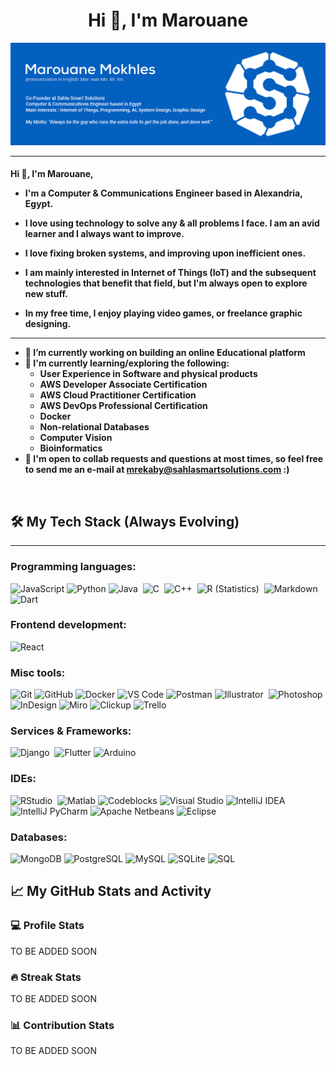 # <h1 align="center">Hi 👋, I'm Marouane</h1>

![Header Image](https://github.com/TheOnlyRou/TheOnlyRou/blob/main/images/Header.jpg?raw=true)

-------------------

<h4 align="left">Hi 👋, I'm Marouane,
  
  - I'm a Computer & Communications Engineer based in Alexandria, Egypt. 
  
  - I love using technology to solve any & all problems I face. I am an avid learner and I always want to improve. 

  - I love fixing broken systems, and improving upon inefficient ones. 

  - I am mainly interested in Internet of Things (IoT) and the subsequent technologies that benefit that field, but I'm always open to explore new stuff.
  
  - In my free time, I enjoy playing video games, or freelance graphic designing.

---


- 🔭 I’m currently working on building an online Educational platform 
- 🌱 I'm currently learning/exploring the following:
  - User Experience in Software and physical products
  - AWS Developer Associate Certification
  - AWS Cloud Practitioner Certification
  - AWS DevOps Professional Certification
  - Docker
  - Non-relational Databases
  - Computer Vision
  - Bioinformatics
- 💬 I'm open to collab requests and questions at most times, so feel free to send me an e-mail at mrekaby@sahlasmartsolutions.com :)

&emsp;

## 🛠️ My Tech Stack (Always Evolving)

-------------------

### Programming languages:
![JavaScript](https://img.shields.io/badge/-JavaScript-000?&logo=JavaScript)
![Python](https://img.shields.io/badge/-Python-000?&logo=Python)
![Java](https://img.shields.io/badge/-Java-05122A?style=flat&logo=data:https://cdn-icons-png.flaticon.com/512/226/226777.png/png;base64&logoColor=FFA518)&nbsp;
![C](https://img.shields.io/badge/-C-05122A?style=flat&logo=C&logoColor=A8B9CC)&nbsp;
![C++](https://img.shields.io/badge/-C++-05122A?style=flat&logo=C%2B%2B&logoColor=00599C)&nbsp;
![R (Statistics)](https://img.shields.io/badge/-R-05122A?style=flat&logo=R&logoColor=276DC3)&nbsp;
![Markdown](https://img.shields.io/badge/-Markdown-05122A?style=flat&logo=markdown)&nbsp;
![Dart](https://img.shields.io/badge/-Dart-05122A?style=flat&logo=dart)  

### Frontend development:
![React](https://img.shields.io/badge/-React-000?&logo=React)

### Misc tools:
![Git](https://img.shields.io/badge/-Git-F1502F?&logo=Git&logoColor=ffffff)
![GitHub](https://img.shields.io/badge/-GitHub-000?&logo=GitHub)
![Docker](https://img.shields.io/badge/-Docker-0db7ed?&logo=Docker&logoColor=ffffff)
![VS Code](https://img.shields.io/badge/-VS%20Code-000?&logo=Visual-Studio-Code)
![Postman](https://img.shields.io/badge/-Postman-EF5B25?&logo=Postman&logoColor=ffffff)
![Illustrator](https://img.shields.io/badge/-Illustrator-f8a829?style=flat&logo=adobe-illustrator&logoColor=000000)&nbsp;
![Photoshop](https://img.shields.io/badge/-Photoshop-31A8FF?style=flat&logo=adobe-photoshop&logoColor=001E36)&nbsp;
![InDesign](https://img.shields.io/badge/-InDesign-49021F?style=flat&logo=adobe-indesign)
![Miro](https://img.shields.io/badge/-Miro-f8a829?&logo=miro&logoColor=000000)
![Clickup](https://img.shields.io/badge/-Clickup-000?&logo=clickup)
![Trello](https://img.shields.io/badge/-Trello-007AC0?&logo=trello)

### Services & Frameworks:
![Django](https://img.shields.io/badge/-Django-092E20?style=flat&logo=django&logoColor=ffffff)&nbsp;
![Flutter](https://img.shields.io/badge/-Flutter-027DFD?style=flat&logo=flutter&logoColor=092E20)
![Arduino](https://img.shields.io/badge/-Arduino-3186a0?style=flat&logo=arduino&logoColor=092E20)  

### IDEs:
![RStudio](https://img.shields.io/badge/-RStudio-05122A?style=flat&logo=rstudio)&nbsp;
![Matlab](https://img.shields.io/badge/-Matlab-05122A?style=flat&logo=https://imageup.me/images/6257ddc7-5650-49cc-a047-606ef7204971.png/png;base=64)
![Codeblocks](https://img.shields.io/badge/-CodeBlocks-05122A?style=flat&logo=https://imageup.me/images/6257ddc7-5650-49cc-a047-606ef7204971.png/png;base=64)
![Visual Studio](https://img.shields.io/badge/-VisualStudio-05122A?style=flat&logo=visualstudio)
![IntelliJ IDEA](https://img.shields.io/badge/-IntelliJIDEA-05122A?style=flat&logo=intellijidea)
![IntelliJ PyCharm](https://img.shields.io/badge/-PyCharm-05122A?style=flat&logo=pycharm)
![Apache Netbeans](https://img.shields.io/badge/-Netbeans-05122A?style=flat&logo=apachenetbeanside)
![Eclipse](https://img.shields.io/badge/-Eclipse-05122A?style=flat&logo=eclipseide)  
  
### Databases:
![MongoDB](https://img.shields.io/badge/-MongoDB-000?&logo=MongoDB)
![PostgreSQL](https://img.shields.io/badge/-PostgreSQL-000?&logo=PostgreSQL)
![MySQL](https://img.shields.io/badge/-MySQL-000?&logo=MySQL)
![SQLite](https://img.shields.io/badge/-SQLite-000?&logo=SQLite)
![SQL](https://img.shields.io/badge/-SQL-000?&logo=microsoftsqlserver)

## 📈 My GitHub Stats and Activity

### 💻 Profile Stats

TO BE ADDED SOON

### 🔥 Streak Stats

TO BE ADDED SOON

### 📊 Contribution Stats

TO BE ADDED SOON
  
  

